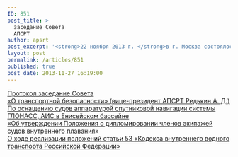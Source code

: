 ```yaml
---
ID: 851
post_title: >
  заседание Совета
  АПСРТ
author: apsrt
post_excerpt: '<strong>22 ноября 2013 г. </strong>в г. Москва состоялось заседание Совета АПСРТ (протокол прилагается)'
layout: post
permalink: /articles/851
published: true
post_date: 2013-11-27 16:19:00
---
```

[<span style="text-decoration:underline;"> Протокол заседание Совета </span>][1]  
[<span style="text-decoration:underline;"> «О транспортной безопасности» (вице-президент АПСРТ Редькин А. Д.) </span>][2]  
[<span style="text-decoration:underline;"> По оснащению судов аппаратурой спутниковой навигации системы ГЛОНАСС, АИС в Енисейском бассейне </span>][3]  
[<span style="text-decoration:underline;"> «Об утверждении Положения о дипломировании членов экипажей судов внутреннего плавания»</span>][4]  
[<span style="text-decoration:underline;"> О ходе реализации положений статьи 53 «Кодекса внутреннего водного транспорта Российской Федерации» </span>][5]

 [1]: http://www.apsrt.ru/docs/er88.doc
 [2]: http://www.apsrt.ru/docs/er89.doc
 [3]: http://www.apsrt.ru/docs/er87.doc
 [4]: http://www.apsrt.ru/docs/er85.doc
 [5]: http://www.apsrt.ru/docs/er86.doc